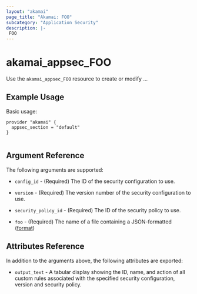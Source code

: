 ```yaml
---
layout: "akamai"
page_title: "Akamai: FOO"
subcategory: "Application Security"
description: |-
 FOO
---
```


# akamai_appsec_FOO

Use the `akamai_appsec_FOO` resource to create or modify ...

## Example Usage

Basic usage:

```hcl
provider "akamai" {
  appsec_section = "default"
}


```

## Argument Reference

The following arguments are supported:

* `config_id` - (Required) The ID of the security configuration to use.

* `version` - (Required) The version number of the security configuration to use.

* `security_policy_id` - (Required) The ID of the security policy to use.

* `foo` - (Required) The name of a file containing a JSON-formatted ([format]())

## Attributes Reference

In addition to the arguments above, the following attributes are exported:

* `output_text` - A tabular display showing the ID, name, and action of all custom rules associated with the specified security configuration, version and security policy.


